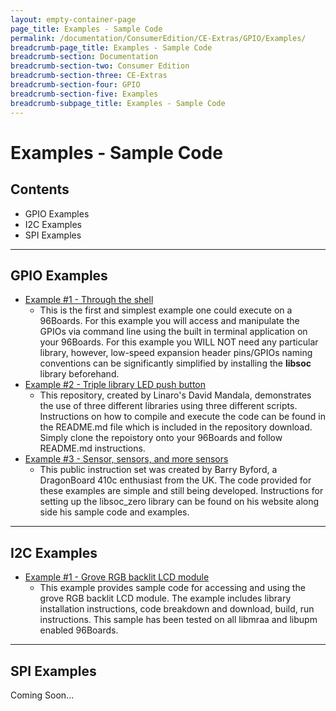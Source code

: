 ```yaml
---
layout: empty-container-page
page_title: Examples - Sample Code
permalink: /documentation/ConsumerEdition/CE-Extras/GPIO/Examples/
breadcrumb-page_title: Examples - Sample Code
breadcrumb-section: Documentation
breadcrumb-section-two: Consumer Edition
breadcrumb-section-three: CE-Extras
breadcrumb-section-four: GPIO
breadcrumb-section-five: Examples
breadcrumb-subpage_title: Examples - Sample Code
---
```

# Examples - Sample Code

## Contents

- GPIO Examples
- I2C Examples
- SPI Examples

***

## GPIO Examples

- [Example #1 - Through the shell](GPIO_Examples/Example_1.md)
   - This is the first and simplest example one could execute on a 96Boards. For this example you will access and manipulate the GPIOs via command line using the built in terminal application on your 96Boards. For this example you WILL NOT need any particular library, however, low-speed expansion header pins/GPIOs naming conventions can be significantly simplified by installing the **libsoc** library beforehand.
- [Example #2 - Triple library LED push button](GPIO_Examples/Example_2.md)
   - This repository, created by Linaro's David Mandala, demonstrates the use of three different libraries using three different scripts. Instructions on how to compile and execute the code can be found in the README.md file which is included in the repository download. Simply clone the repoistory onto your 96Boards and follow README.md instructions.
- [Example #3 - Sensor, sensors, and more sensors](GPIO_Examples/Example_3.md)
   - This public instruction set was created by Barry Byford, a DragonBoard 410c enthusiast from the UK. The code provided for these examples are simple and still being developed. Instructions for setting up the libsoc_zero library can be found on his website along side his sample code and examples.

***

## I2C Examples

- [Example #1 - Grove RGB backlit LCD module](I2C_Examples/Example_1.md)
   - This example provides sample code for accessing and using the grove RGB backlit LCD module. The example includes library installation instructions, code breakdown and download, build, run instructions. This sample has been tested on all libmraa and libupm enabled 96Boards.

***

## SPI Examples

Coming Soon...
